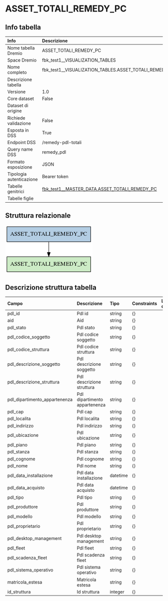 # ASSET_TOTALI_REMEDY_PC

## Info tabella

| Info                     | Descrizione                                                                                                 |
|:-------------------------|:------------------------------------------------------------------------------------------------------------|
| Nome tabella Dremio      | ASSET_TOTALI_REMEDY_PC                                                                                      |
| Space Dremio             | fbk_test1__VISUALIZATION_TABLES                                                                             |
| Nome completo            | fbk_test1__VISUALIZATION_TABLES.ASSET_TOTALI_REMEDY_PC                                                      |
| Descrizione tabella      |                                                                                                             |
| Versione                 | 1.0                                                                                                         |
| Core dataset             | False                                                                                                       |
| Dataset di origine       |                                                                                                             |
| Richiede validazione     | False                                                                                                       |
| Esposta in DSS           | True                                                                                                        |
| Endpoint DSS             | /remedy-pdl-totali                                                                                          |
| Query name DSS           | remedy_pdl                                                                                                  |
| Formato esposizione      | JSON                                                                                                        |
| Tipologia autenticazione | Bearer token                                                                                                |
| Tabelle genitrici        | [fbk_test1__MASTER_DATA.ASSET_TOTALI_REMEDY_PC](/fbk_test1__MASTER_DATA/ASSET_TOTALI_REMEDY_PC/markdown.md) |
| Tabelle figlie           |                                                                                                             |

## Struttura relazionale

![ASSET_TOTALI_REMEDY_PC](./graph_png.png)

## Descrizione struttura tabella

| Campo                         | Descrizione                   | Tipo     | Constraints   | Linked data   | errors   |
|:------------------------------|:------------------------------|:---------|:--------------|:--------------|:---------|
| pdl_id                        | Pdl id                        | string   | {}            |               | {}       |
| aid                           | Aid                           | string   | {}            |               | {}       |
| pdl_stato                     | Pdl stato                     | string   | {}            |               | {}       |
| pdl_codice_soggetto           | Pdl codice soggetto           | string   | {}            |               | {}       |
| pdl_codice_struttura          | Pdl codice struttura          | string   | {}            |               | {}       |
| pdl_descrizione_soggetto      | Pdl descrizione soggetto      | string   | {}            |               | {}       |
| pdl_descrizione_struttura     | Pdl descrizione struttura     | string   | {}            |               | {}       |
| pdl_dipartimento_appartenenza | Pdl dipartimento appartenenza | string   | {}            |               | {}       |
| pdl_cap                       | Pdl cap                       | string   | {}            |               | {}       |
| pdl_localita                  | Pdl localita                  | string   | {}            |               | {}       |
| pdl_indirizzo                 | Pdl indirizzo                 | string   | {}            |               | {}       |
| pdl_ubicazione                | Pdl ubicazione                | string   | {}            |               | {}       |
| pdl_piano                     | Pdl piano                     | string   | {}            |               | {}       |
| pdl_stanza                    | Pdl stanza                    | string   | {}            |               | {}       |
| pdl_cognome                   | Pdl cognome                   | string   | {}            |               | {}       |
| pdl_nome                      | Pdl nome                      | string   | {}            |               | {}       |
| pdl_data_installazione        | Pdl data installazione        | datetime | {}            |               | {}       |
| pdl_data_acquisto             | Pdl data acquisto             | datetime | {}            |               | {}       |
| pdl_tipo                      | Pdl tipo                      | string   | {}            |               | {}       |
| pdl_produttore                | Pdl produttore                | string   | {}            |               | {}       |
| pdl_modello                   | Pdl modello                   | string   | {}            |               | {}       |
| pdl_proprietario              | Pdl proprietario              | string   | {}            |               | {}       |
| pdl_desktop_management        | Pdl desktop management        | string   | {}            |               | {}       |
| pdl_fleet                     | Pdl fleet                     | string   | {}            |               | {}       |
| pdl_scadenza_fleet            | Pdl scadenza fleet            | string   | {}            |               | {}       |
| pdl_sistema_operativo         | Pdl sistema operativo         | string   | {}            |               | {}       |
| matricola_estesa              | Matricola estesa              | string   | {}            |               | {}       |
| id_struttura                  | Id struttura                  | integer  | {}            |               | {}       |
